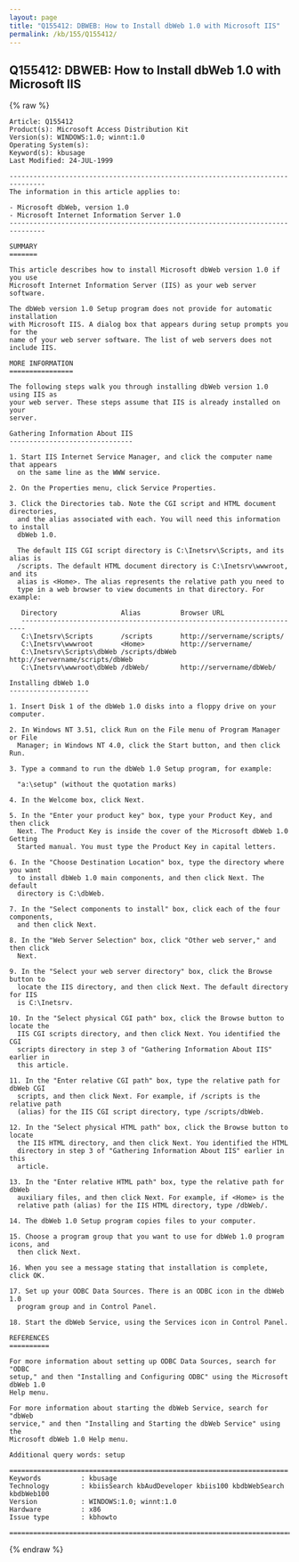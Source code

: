 ```yaml
---
layout: page
title: "Q155412: DBWEB: How to Install dbWeb 1.0 with Microsoft IIS"
permalink: /kb/155/Q155412/
---
```


## Q155412: DBWEB: How to Install dbWeb 1.0 with Microsoft IIS

{% raw %}

	Article: Q155412
	Product(s): Microsoft Access Distribution Kit
	Version(s): WINDOWS:1.0; winnt:1.0
	Operating System(s): 
	Keyword(s): kbusage
	Last Modified: 24-JUL-1999
	
	-------------------------------------------------------------------------------
	The information in this article applies to:
	
	- Microsoft dbWeb, version 1.0 
	- Microsoft Internet Information Server 1.0 
	-------------------------------------------------------------------------------
	
	SUMMARY
	=======
	
	This article describes how to install Microsoft dbWeb version 1.0 if you use
	Microsoft Internet Information Server (IIS) as your web server software.
	
	The dbWeb version 1.0 Setup program does not provide for automatic installation
	with Microsoft IIS. A dialog box that appears during setup prompts you for the
	name of your web server software. The list of web servers does not include IIS.
	
	MORE INFORMATION
	================
	
	The following steps walk you through installing dbWeb version 1.0 using IIS as
	your web server. These steps assume that IIS is already installed on your
	server.
	
	Gathering Information About IIS
	-------------------------------
	
	1. Start IIS Internet Service Manager, and click the computer name that appears
	  on the same line as the WWW service.
	
	2. On the Properties menu, click Service Properties.
	
	3. Click the Directories tab. Note the CGI script and HTML document directories,
	  and the alias associated with each. You will need this information to install
	  dbWeb 1.0.
	
	  The default IIS CGI script directory is C:\Inetsrv\Scripts, and its alias is
	  /scripts. The default HTML document directory is C:\Inetsrv\wwwroot, and its
	  alias is <Home>. The alias represents the relative path you need to
	  type in a web browser to view documents in that directory. For example:
	
	   Directory                Alias          Browser URL
	   -----------------------------------------------------------------------
	   C:\Inetsrv\Scripts       /scripts       http://servername/scripts/ 
	   C:\Inetsrv\wwwroot       <Home>         http://servername/ 
	   C:\Inetsrv\Scripts\dbWeb /scripts/dbWeb http://servername/scripts/dbWeb
	   C:\Inetsrv\wwwroot\dbWeb /dbWeb/        http://servername/dbWeb/ 
	
	Installing dbWeb 1.0
	--------------------
	
	1. Insert Disk 1 of the dbWeb 1.0 disks into a floppy drive on your computer.
	
	2. In Windows NT 3.51, click Run on the File menu of Program Manager or File
	  Manager; in Windows NT 4.0, click the Start button, and then click Run.
	
	3. Type a command to run the dbWeb 1.0 Setup program, for example:
	
	  "a:\setup" (without the quotation marks)
	
	4. In the Welcome box, click Next.
	
	5. In the "Enter your product key" box, type your Product Key, and then click
	  Next. The Product Key is inside the cover of the Microsoft dbWeb 1.0 Getting
	  Started manual. You must type the Product Key in capital letters.
	
	6. In the "Choose Destination Location" box, type the directory where you want
	  to install dbWeb 1.0 main components, and then click Next. The default
	  directory is C:\dbWeb.
	
	7. In the "Select components to install" box, click each of the four components,
	  and then click Next.
	
	8. In the "Web Server Selection" box, click "Other web server," and then click
	  Next.
	
	9. In the "Select your web server directory" box, click the Browse button to
	  locate the IIS directory, and then click Next. The default directory for IIS
	  is C:\Inetsrv.
	
	10. In the "Select physical CGI path" box, click the Browse button to locate the
	  IIS CGI scripts directory, and then click Next. You identified the CGI
	  scripts directory in step 3 of "Gathering Information About IIS" earlier in
	  this article.
	
	11. In the "Enter relative CGI path" box, type the relative path for dbWeb CGI
	  scripts, and then click Next. For example, if /scripts is the relative path
	  (alias) for the IIS CGI script directory, type /scripts/dbWeb.
	
	12. In the "Select physical HTML path" box, click the Browse button to locate
	  the IIS HTML directory, and then click Next. You identified the HTML
	  directory in step 3 of "Gathering Information About IIS" earlier in this
	  article.
	
	13. In the "Enter relative HTML path" box, type the relative path for dbWeb
	  auxiliary files, and then click Next. For example, if <Home> is the
	  relative path (alias) for the IIS HTML directory, type /dbWeb/.
	
	14. The dbWeb 1.0 Setup program copies files to your computer.
	
	15. Choose a program group that you want to use for dbWeb 1.0 program icons, and
	  then click Next.
	
	16. When you see a message stating that installation is complete, click OK.
	
	17. Set up your ODBC Data Sources. There is an ODBC icon in the dbWeb 1.0
	  program group and in Control Panel.
	
	18. Start the dbWeb Service, using the Services icon in Control Panel.
	
	REFERENCES
	==========
	
	For more information about setting up ODBC Data Sources, search for "ODBC
	setup," and then "Installing and Configuring ODBC" using the Microsoft dbWeb 1.0
	Help menu.
	
	For more information about starting the dbWeb Service, search for "dbWeb
	service," and then "Installing and Starting the dbWeb Service" using the
	Microsoft dbWeb 1.0 Help menu.
	
	Additional query words: setup
	
	======================================================================
	Keywords          : kbusage 
	Technology        : kbiisSearch kbAudDeveloper kbiis100 kbdbWebSearch kbdbWeb100
	Version           : WINDOWS:1.0; winnt:1.0
	Hardware          : x86
	Issue type        : kbhowto
	
	=============================================================================
	

{% endraw %}
